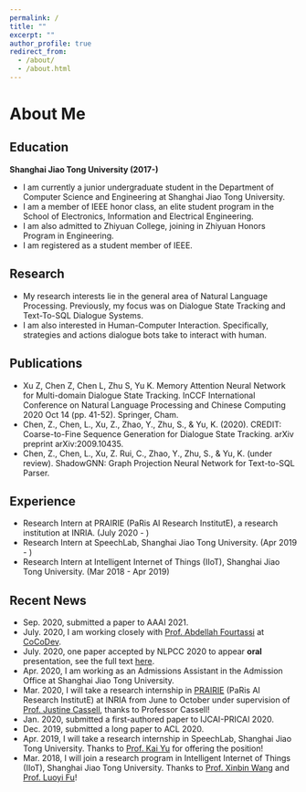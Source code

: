 ```yaml
---
permalink: /
title: ""
excerpt: ""
author_profile: true
redirect_from: 
  - /about/
  - /about.html
---
```


# About Me

## Education
**Shanghai Jiao Tong University (2017-)**
+ I am currently a junior undergraduate student in the Department of Computer Science and Engineering at Shanghai Jiao Tong University. 
+ I am a member of IEEE honor class, an elite student program in the School of Electronics, Information and Electrical Engineering.
+ I am also admitted to Zhiyuan College, joining in Zhiyuan Honors Program in Engineering.
+ I am registered as a student member of IEEE.

## Research 
+ My research interests lie in the general area of Natural Language Processing. Previously, my focus was on Dialogue State Tracking and Text-To-SQL Dialogue Systems.
+ I am also interested in Human-Computer Interaction. Specifically, strategies and actions dialogue bots take to interact with human.

## Publications
+ Xu Z, Chen Z, Chen L, Zhu S, Yu K. Memory Attention Neural Network for Multi-domain Dialogue State Tracking. InCCF International Conference on Natural Language Processing and Chinese Computing 2020 Oct 14 (pp. 41-52). Springer, Cham.
+ Chen, Z., Chen, L., Xu, Z., Zhao, Y., Zhu, S., & Yu, K. (2020). CREDIT: Coarse-to-Fine Sequence Generation for Dialogue State Tracking. arXiv preprint arXiv:2009.10435.
+ Chen, Z., Chen, L., Xu, Z. Rui, C., Zhao, Y., Zhu, S., & Yu, K. (under review). ShadowGNN: Graph Projection Neural Network for Text-to-SQL Parser.

## Experience
+ Research Intern at PRAIRIE (PaRis AI Research InstitutE), a research institution at INRIA. (July 2020 - )
+ Research Intern at SpeechLab, Shanghai Jiao Tong University. (Apr 2019 - )
+ Research Intern at Intelligent Internet of Things (IIoT), Shanghai Jiao Tong University. (Mar 2018 - Apr 2019)

## Recent News
+ Sep. 2020, submitted a paper to AAAI 2021.
+ July. 2020, I am working closely with [Prof. Abdellah Fourtassi](https://sites.google.com/site/fourtassi/home) at [CoCoDev](https://afourtassi.github.io/cocodev/).
+ July. 2020, one paper accepted by NLPCC 2020 to appear **oral** presentation, see the full text [here](https://link.springer.com/chapter/10.1007/978-3-030-60450-9_4).
+ Apr. 2020, I am working as an Admissions Assistant in the Admission Office at Shanghai Jiao Tong University.
+ Mar. 2020, I will take a research internship in [PRAIRIE](http://prairie-institute.fr/) (PaRis AI Research InstitutE) at INRIA from June to October under supervision of [Prof. Justine Cassell](http://www.justinecassell.com), thanks to Professor Cassell!
+ Jan. 2020, submitted a first-authored paper to IJCAI-PRICAI 2020.
+ Dec. 2019, submitted a long paper to ACL 2020.
+ Apr. 2019, I will take a research internship in SpeechLab, Shanghai Jiao Tong University. Thanks to [Prof. Kai Yu](https://speechlab.sjtu.edu.cn/members/kai_yu) for offering the position!
+ Mar. 2018, I will join a research program in Intelligent Internet of Things (IIoT), Shanghai Jiao Tong University. Thanks to [Prof. Xinbin Wang](http://www.cs.sjtu.edu.cn/~wang-xb/) and [Prof. Luoyi Fu](http://www.cs.sjtu.edu.cn/~fu-ly/index.html)!
